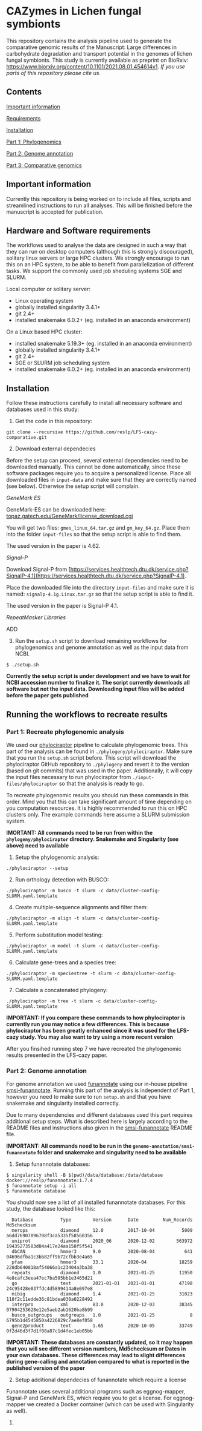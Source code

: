 # CAZymes in Lichen fungal symbionts

This repository contains the analysis pipeline used to generate the comparative genomic results of the Manuscript: Large differences in carbohydrate degradation and transport potential in the genomes of lichen fungal symbionts. This study is currently available as preprint on BioRxiv: https://www.biorxiv.org/content/10.1101/2021.08.01.454614v1. *If you use parts of this repository please cite us.*

## Contents

[Important information](#Important-information)

[Requirements](#Hardware-and-Software-requirements)

[Installation](#Installation)

[Part 1: Phylogenomics](#Part-1:-Recreate-phylogenomic-analysis)

[Part 2: Genome annotation](#Part-2:-Genome-annotation)

[Part 3: Comparative genomics](#Part-3:-Comparative-genomics)

## Important information

Currently this repository is being worked on to include all files, scripts and streamlined instructions to run all analyses. This will be finished before the manuscript is accepted for publication.

## Hardware and Software requirements
The workflows used to analyse the data are designed in such a way that they can run on desktop computers (although this is strongly discouraged), solitary linux servers or large HPC clusters. We strongly encourage to run this on an HPC system, to be able to benefit from parallelization of different tasks. We support the commonly used job sheduling systems SGE and SLURM.


Local computer or solitary server:

- Linux operating system
- globally installed singularity 3.4.1+ 
- git 2.4+
- installed snakemake 6.0.2+ (eg. installed in an anaconda environment)

On a Linux based HPC cluster:

- installed snakemake 5.19.3+ (eg. installed in an anaconda environment)
- globally installed singularity 3.4.1+
- git 2.4+
- SGE or SLURM job scheduling system
- installed snakemake 6.0.2+ (eg. installed in an anaconda environment)


## Installation

Follow these instructions carefully to install all necessary software and databases used in this study:

1. Get the code in this repository:

```
git clone --recursive https://github.com/reslp/LFS-cazy-comparative.git
```

2. Download external dependecies

Before the setup can proceed, several external dependencies need to be downloaded manually. This cannot be done automatically, since these software packages require you to acquire a personalized license.
Place all downloaded files in `input-data` and make sure that they are correctly named (see below). Otherwise the setup script will complain. 

*GeneMark ES*

GeneMark-ES can be downloaded here: [topaz.gatech.edu/GeneMark/license_download.cgi](http://topaz.gatech.edu/GeneMark/license_download.cgi)

You will get two files: `gmes_linux_64.tar.gz` and `gm_key_64.gz`. Place them into the folder `input-files` so that the setup script is able to find them.

The used version in the paper is 4.62.


*Signal-P*

Download Signal-P from [https://services.healthtech.dtu.dk/service.php?SignalP-4.1](https://services.healthtech.dtu.dk/service.php?SignalP-4.1).

Place the downloaded file into the directory `input-files` and make sure it is named: `signalp-4.1g.Linux.tar.gz` so that the setup script is able to find it.

The used version in the paper is Signal-P 4.1.

*RepeatMasker Libraries*

ADD


3. Run the `setup.sh` script to download remaining workflows for phylogenomics and genome annotation as well as the input data from NCBI.

```
$ ./setup.sh
```

**Currently the setup script is under development and we have to wait for NCBI accession number to finalize it. The script currently downloads all software but not the input data. Downloading input files will be added before the paper gets published**


## Running the workflows to recreate results

### Part 1: Recreate phylogenomic analysis

We used our [phylociraptor](https://github.com/reslp/phylociraptor) pipeline to calculate phylogenomic trees. This part of the analysis can be found in `./phylogeny/phylociraptor`. 
Make sure that you run the `setup.sh` script before.
This script will download the phylociraptor GitHub repository to `./phylogeny` and revert it to the version (based on git commits) that was used in the paper.
Additionally, it will copy the input files necessary to run phylociraptor from `./input-files/phylociraptor` so that the analysis is ready to go. 

To recreate phylogenomic results you should run these commands in this order. Mind you that this can take significant amount of time depending on you computation resources. It is highly recommended to run this on HPC clusters only. The example commands here assume a SLURM submission system.

**IMORTANT: All commands need to be run from within the `phylogeny/phylociraptor` directory. Snakemake and Singularity (see above) need to available** 

1. Setup the phylogenomic analysis:

```
./phylociraptor --setup
```

2. Run orthology detection with BUSCO:

```
./phylociraptor -m busco -t slurm -c data/cluster-config-SLURM.yaml.template
```

4. Create multiple-sequence alignments and filter them:

```
./phylociraptor -m align -t slurm -c data/cluster-config-SLURM.yaml.template
```

5. Perform substitution model testing:

```
./phylociraptor -m model -t slurm -c data/cluster-config-SLURM.yaml.template
```

6. Calculate gene-trees and a species tree:
```
./phylociraptor -m speciestree -t slurm -c data/cluster-config-SLURM.yaml.template
```

7. Calculate a concatenated phylogeny:
```
./phylociraptor -m tree -t slurm -c data/cluster-config-SLURM.yaml.template
```

**IMPORTANT: If you compare these commands to how phylociraptor is currently run you may notice a few differences. This is because phylociraptor has been greatly enhanced since it was used for the LFS-cazy study. You may also want to try using a more recent version**

After you finsihed running step 7 we have recreated the phylogenomic results presented in the LFS-cazy paper.

### Part 2: Genome annotation

For genome annotation we used [funannotate](https://github.com/nextgenusfs/funannotate) using our in-house pipeline [smsi-funannotate](https://github.com/reslp/smsi-funannotate). Running this part of the analysis is independent of Part 1, however you need to make sure to run `setup.sh` and that you have snakemake and singularity installed correctly.

Due to many dependencies and different databases used this part requires additional setup steps. What is described here is largely according to the README files and instructions also given in the [smsi-funannotate](https://github.com/reslp/smsi-funannotate) README file.

**IMPORTANT: All commands need to be run in the `genome-annotation/smsi-funannotate` folder and snakemake and singularity need to be available**

1. Setup funannotate databases:
```
$ singularity shell -B $(pwd)/data/database:/data/database docker://reslp/funannotate:1.7.4
$ funannotate setup -i all
$ funannotate database
```

You should now see a list of all installed funannotate databases. For this study, the database looked like this:

```
  Database          Type        Version      Date         Num_Records   Md5checksum
  merops            diamond     12.0         2017-10-04          5009   a6dd76907896708f3ca5335f58560356
  uniprot           diamond     2020_06      2020-12-02        563972   19435273583d04a417e24aa158f5f541
  dbCAN             hmmer3      9.0          2020-08-04           641   04696dfba1c3bb82ff9b72cfbb3e4a65
  pfam              hmmer3      33.1         2020-04            18259   228db640818af54066a1c23404a3ba38
  repeats           diamond     1.0          2021-01-25         11950   4e8cafc3eea47ec7ba505bb1e3465d21
  go                text        2021-01-01   2021-01-01         47198   24c95428e037fdc4d5899414a8e097e8
  mibig             diamond     1.4          2021-01-25         31023   118f2c11edde36c81bdea030a0228492
  interpro          xml         83.0         2020-12-03         38345   07904253628e12e5aeb2ab1620ba8b99
  busco_outgroups   outgroups   1.0          2021-01-25             8   6795b1d4545850a4226829c7ae8ef058
  gene2product      text        1.65         2020-10-05         33749   0f2d46d3f7d1f08a87c1d4fec1eb05bb
```

**IMPORTANT: These databases are constantly updated, so it may happen that you will see different version numbers, Md5checksum or Dates in your own databases. These differences may lead to slight differences during gene-calling and annotation compared to what is reported in the published version of the paper**

2. Setup additional dependecies of funannotate which require a license

Funannotate uses several additional programs such as eggnog-mapper, Signal-P and GeneMark ES, which require you to get a license. For eggnog-mapper we created a Docker container (which can be used with Singularity as well).

 






1. 


